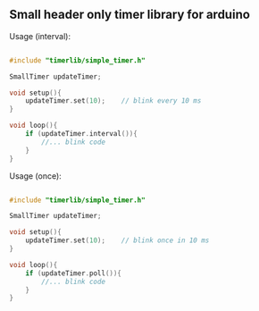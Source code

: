 ## Small header only timer library for arduino

Usage (interval):
```cpp

#include "timerlib/simple_timer.h"

SmallTimer updateTimer;

void setup(){
    updateTimer.set(10);    // blink every 10 ms
}

void loop(){
    if (updateTimer.interval()){
        //... blink code
    }
}

```


Usage (once):
```cpp

#include "timerlib/simple_timer.h"

SmallTimer updateTimer;

void setup(){
    updateTimer.set(10);    // blink once in 10 ms
}

void loop(){
    if (updateTimer.poll()){
        //... blink code
    }
}

```